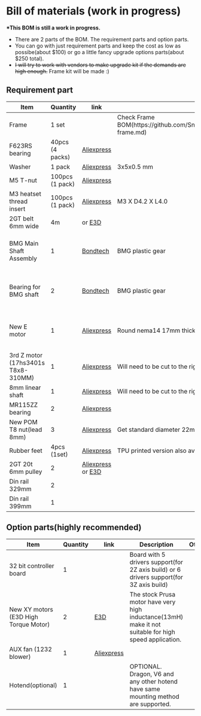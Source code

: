 # Bill of materials (work in progress)

__*This BOM is still a work in progress.__

- There are 2 parts of the BOM. The requirement parts and option parts. 
- You can go with just requirement parts and keep the cost as low as possibe(about $100) or go a little fancy upgrade options parts(about $250 total).
- ~~I will try to work with vendors to make upgrade kit if the demands are high enough.~~ Frame kit will be made :)

## Requirement part

<table>
    <thead>
        <tr>
            <th>Item</th>
            <th>Quantity</th>
            <th>link</th>
            <th>Description</th>
            <th>Other</th>
        </tr>
    </thead>
    <tbody>
        <tr>
            <td>Frame</td>
            <td>1 set </td>
            <td><a href="#" rel="nofollow"></a></td>
            <td>Check Frame BOM(https://github.com/SnakeOilXY/ProosaXY/blob/master/doc/BOM/bom-frame.md)</td>
            <td></td>
        </tr>
        <tr>
            <td>F623RS bearing</td>
            <td>40pcs (4 packs)</td>
            <td><a href="https://s.click.aliexpress.com/e/_Dm4ZIwZ" rel="nofollow">Aliexpress</a></td>
            <td></td>
            <td></td>
        </tr>
        <tr>
            <td>Washer</td>
            <td>1 pack</td>
            <td><a href="https://s.click.aliexpress.com/e/_Dkq37S5" rel="nofollow">Aliexpress</a></td>
            <td>3x5x0.5 mm</td>
            <td></td>
        </tr>
        <tr>
            <td>M5 T-nut</td>
            <td>100pcs (1 pack)</td>
            <td><a href="https://s.click.aliexpress.com/e/_DkUMXQd" rel="nofollow">Aliexpress</a></td>
            <td></td>
            <td></td>
        </tr>
        <tr>
            <td>M3 heatset thread insert</td>
            <td>100pcs (1 pack)</td>
            <td><a href="https://s.click.aliexpress.com/e/_Ad1n92" rel="nofollow">Aliexpress</a></td>
            <td>M3 X D4.2 X L4.0</td>
            <td></td>
        </tr>
        <tr>
            <td>2GT belt 6mm wide</td>
            <td>4m</td>
            <td><a href="https://s.click.aliexpress.com/e/_DemEEAz" rel="nofollow"></a> or <a href="">E3D</a></td>
            <td></td>
            <td></td>
        </tr>
        <tr>
            <td>BMG Main Shaft Assembly</td>
            <td>1</td>
            <td><a href="https://www.bondtech.se/product/shaft-assembly/" rel="nofollow">Bondtech</a></td>
            <td>BMG plastic gear</td>
            <td>Or get sherpa mini extruder full kit</td>
        </tr>
        <tr>
            <td>Bearing for BMG shaft</td>
            <td>2</td>
            <td><a href="https://www.bondtech.se/product/ballbearing-5x8x2-5/" rel="nofollow">Bondtech</a></td>
            <td>BMG plastic gear</td>
            <td>Or get sherpa mini extruder full kit</td>
        </tr>
        <tr>
            <td>New E motor</td>
            <td>1</td>
            <td><a href="https://s.click.aliexpress.com/e/_DF5e9Ol" rel="nofollow">Aliexpress</a></td>
            <td>Round nema14 17mm thick</td>
            <td>Or get sherpa mini extruder full kit</td>
        </tr>
        <tr>
            <td>3rd Z motor (17hs3401s T8x8-310MM)</td>
            <td>1</td>
            <td><a href="https://s.click.aliexpress.com/e/_DBeGMNb" rel="nofollow">Aliexpress</a></td>
            <td>Will need to be cut to the right length.</td>
            <td></td>
        </tr>
        <tr>
            <td>8mm linear shaft</td>
            <td>1</td>
            <td><a href="" rel="nofollow">Aliexpress</a></td>
            <td>Will need to be cut to the right length.</td>
            <td></td>
        </tr>
        <tr>
            <td>MR115ZZ bearing</td>
            <td>2</td>
            <td><a href="" rel="nofollow">Aliexpress</a></td>
            <td></td>
            <td></td>
        </tr>
        <tr>
            <td>New POM T8 nut(lead 8mm)</td>
            <td>3</td>
            <td><a href="https://s.click.aliexpress.com/e/_DmUKgsv" rel="nofollow">Aliexpress</a></td>
            <td>Get standard diameter 22mm type. Old POM nuts are big and won't fit.</td>
            <td></td>
        </tr>
        <tr>
            <td>Rubber feet</td>
            <td>4pcs (1set)</td>
            <td><a href="https://s.click.aliexpress.com/e/_DB4UmaV" rel="nofollow">Aliexpress</a></td>
            <td>TPU printed version also available</td>
            <td></td>
        </tr>
        <tr>
            <td>2GT 20t 6mm pulley</td>
            <td>2</td>
            <td><a href="https://s.click.aliexpress.com/e/_DDZ5nYV" rel="nofollow">Aliexpress</a> or <a href="https://e3d-online.com/products/gates-belts-pulleys-and-idlers">E3D</a></td>
            <td></td>
            <td></td>
        </tr>
        <tr>
            <td>Din rail 329mm</td>
            <td>2</td>
            <td><a href="" rel="nofollow"></a></td>
            <td></td>
            <td></td>
        </tr>
        <tr>
            <td>Din rail 399mm</td>
            <td>1</td>
            <td><a href="" rel="nofollow"></a></td>
            <td></td>
            <td></td>
        </tr>
    <tbody>
</table>

## Option parts(highly recommended)

<table>
    <thead>
        <tr>
            <th>Item</th>
            <th>Quantity</th>
            <th>link</th>
            <th>Description</th>
            <th>Other</th>
        </tr>
    </thead>
    <tbody>
        <tr>
            <td>32 bit controller board</td>
            <td>1</td>
            <td><a href="#" rel="nofollow"></a></td>
            <td>Board with 5 drivers support(for 2Z axis build) or 6 drivers support(for 3Z axis build)</td>
            <td></td>
        </tr>
        <tr>
            <td>New XY motors (E3D High Torque Motor)</td>
            <td>2</td>
            <td><a href="https://e3d-online.com/products/motors" rel="nofollow">E3D</a></td>
            <td>The stock Prusa motor have very high inductance(13mH) make it not suitable for high speed application.</td>
            <td></td>
        </tr>
        <tr>
            <td>AUX fan (1232 blower)</td>
            <td>1</td>
            <td><a href="https://s.click.aliexpress.com/e/_DlIPXGz" rel="nofollow">Aliexpress</a></td>
            <td></td>
            <td></td>
        </tr>
        <tr>
            <td>Hotend(optional)</td>
            <td>1</td>
            <td><a href="#" rel="nofollow"></a></td>
            <td>OPTIONAL. Dragon, V6 and any other hotend have same mounting method are supported.</td>
            <td></td>
        </tr>
    <tbody>
</table>